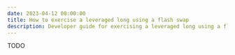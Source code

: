 ```yaml
---
date: 2023-04-12 00:00:00
title: How to exercise a leveraged long using a flash swap
description: Developer guide for exercising a leveraged long using a flash swap with the Valorem Options Clearinghouse.
---
```


TODO
